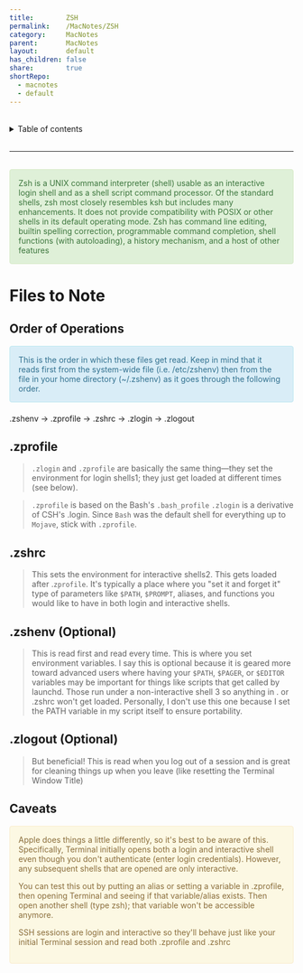 ```yaml
---
title:        ZSH
permalink:    /MacNotes/ZSH
category:     MacNotes
parent:       MacNotes
layout:       default
has_children: false
share:        true
shortRepo:
  - macnotes
  - default          
---
```



<br/>          

<details markdown="block">                
<summary>                
Table of contents                
</summary>                
{: .text-delta }                
1. TOC                
{:toc}                
</details>                

<br/>                

***                

<br/>

<div style="padding: 15px; border: 1px solid transparent; border-color: transparent; margin-bottom: 20px; border-radius: 4px; color: #3c763d; background-color: #dff0d8; border-color: #d6e9c6;">            
  Zsh is a UNIX command interpreter (shell) usable as an interactive login shell and as a shell script command processor.
Of the standard shells, zsh most closely resembles ksh but includes many enhancements.
It does not provide compatibility with POSIX or other shells in its default operating mode.
Zsh has command line editing, builtin spelling correction, programmable command completion, shell functions (with autoloading), a history mechanism, and a host of other features          
</div> 

# Files to Note

## Order of Operations

<div style="padding: 15px; border: 1px solid transparent; border-color: transparent; margin-bottom: 20px; border-radius: 4px; color: #31708f; background-color: #d9edf7; border-color: #bce8f1;">            
           This is the order in which these files get read.
Keep in mind that it reads first from the system-wide file (i.e. /etc/zshenv) then from the file in your home directory (~/.zshenv) as it goes through the following order.

</div>            

.zshenv → .zprofile → .zshrc → .zlogin → .zlogout

## .zprofile

> ```.zlogin``` and ```.zprofile``` are basically the same thing—they set the environment for login shells1;
> they just get loaded at different times (see below).

> ```.zprofile``` is based on the Bash's ```.bash_profile```
> ```.zlogin``` is a derivative of CSH's .login.
> Since ```Bash``` was the default shell for everything up to ```Mojave```, stick with ```.zprofile```.

## .zshrc

> This sets the environment for interactive shells2.
> This gets loaded after .```zprofile```.
> It's typically a place where you "set it and forget it" type of parameters like ```$PATH```, ```$PROMPT```,
> aliases, and
> functions you would like to have in both login and interactive shells.

## .zshenv (Optional)

> This is read first and read every time.
> This is where you set environment variables.
> I say this is optional because it is geared more toward advanced users where having
> your ```$PATH```, ```$PAGER```, or ```$EDITOR```
> variables may be important for things like scripts that get called by launchd.
> Those run under a non-interactive shell 3 so anything in .
> or .zshrc won't get loaded.
> Personally, I
> don't use
> this one because I set the PATH variable in my script itself to ensure portability.

## .zlogout (Optional)

> But beneficial! This is read when you log out of a session and is great for cleaning things up when you leave (like resetting the Terminal Window Title)

## Caveats

<div style="padding: 15px; border: 1px solid transparent; border-color: transparent; margin-bottom: 20px; border-radius: 4px; color: #8a6d3b;; background-color: #fcf8e3; border-color: #faebcc;">            
Apple does things a little differently, so it's best to be aware of this.
Specifically, Terminal initially opens both a login and interactive shell even though you don't authenticate (enter login credentials).
However, any subsequent shells that are opened are only interactive.

You can test this out by putting an alias or setting a variable in .zprofile, then opening Terminal and seeing if that variable/alias exists.
Then open another shell (type zsh); that variable won't be
accessible anymore.

SSH sessions are login and interactive so they'll behave just like your initial Terminal session and read both .zprofile and .zshrc
</div> 